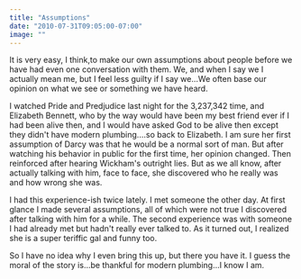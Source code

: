 ```yaml
---
title: "Assumptions"
date: "2010-07-31T09:05:00-07:00"
image: ""
---
```


It is very easy, I think,to make our own assumptions about people before we have had even one conversation with them. We, and when I say we I actually mean me, but I feel less guilty if I say we...We often base our opinion on what we see or something we have heard. 

I watched Pride and Predjudice last night for the 3,237,342 time, and Elizabeth Bennett, who by the way would have been my best friend ever if I had been alive then, and I would have asked God to be alive then except they didn't have modern plumbing....so back to Elizabeth. I am sure her first assumption of Darcy was that he would be a normal sort of man. But after watching his behavior in public for the first time, her opinion changed. Then reinforced after hearing Wickham's outright lies.
But as we all know, after actually talking with him, face to face, she discovered who he really was and how wrong she was. 

I had this experience-ish twice lately. I met someone the other day. At first glance I made several assumptions, all of which were not true I discovered after talking with him for a while. The second experience was with someone I had already met but hadn't really ever talked to. As it turned out, I realized she is a super teriffic gal and funny too.

So I have no idea why I even bring this up, but there you have it. I guess the moral of the story is...be thankful for modern plumbing...I know I am.